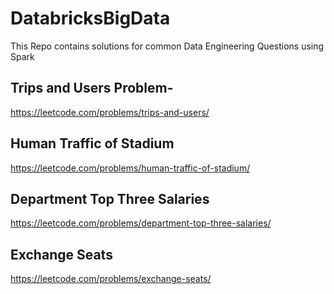 # DatabricksBigData

This Repo contains solutions for common Data Engineering Questions using Spark 
## Trips and Users Problem-
https://leetcode.com/problems/trips-and-users/

## Human Traffic of Stadium
https://leetcode.com/problems/human-traffic-of-stadium/

## Department Top Three Salaries
https://leetcode.com/problems/department-top-three-salaries/

## Exchange Seats 
https://leetcode.com/problems/exchange-seats/
